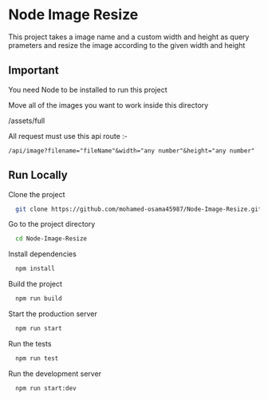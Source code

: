 # Node Image Resize

This project takes a image name and a custom width and height as query prameters and resize
the image according to the given width and height

## Important

You need Node to be installed to run this project

Move all of the images you want to work inside this directory

/assets/full

All request must use this api route :-

    /api/image?filename="fileName"&width="any number"&height="any number"

## Run Locally

Clone the project

```bash
  git clone https://github.com/mohamed-osama45987/Node-Image-Resize.git
```

Go to the project directory

```bash
  cd Node-Image-Resize
```

Install dependencies

```bash
  npm install
```

Build the project

```bash
  npm run build
```

Start the production server

```bash
  npm run start
```

Run the tests

```bash
  npm run test
```

Run the development server

```bash
  npm run start:dev
```
